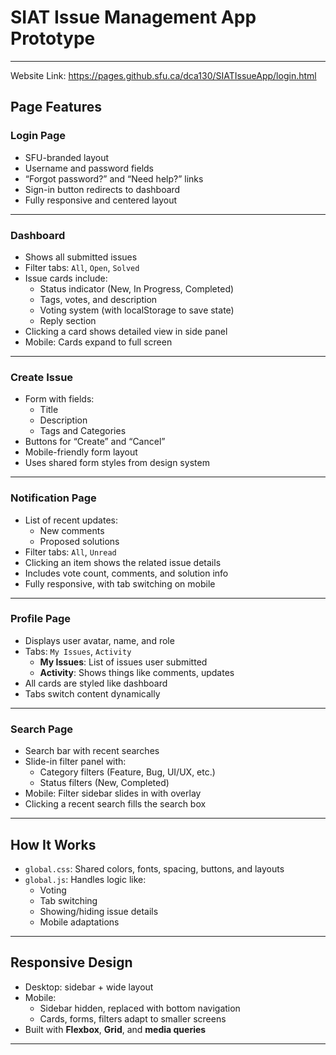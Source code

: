 # SIAT Issue Management App Prototype
---
Website Link: https://pages.github.sfu.ca/dca130/SIATIssueApp/login.html

## Page Features

### Login Page
- SFU-branded layout
- Username and password fields
- “Forgot password?” and “Need help?” links
- Sign-in button redirects to dashboard
- Fully responsive and centered layout

---

### Dashboard
- Shows all submitted issues
- Filter tabs: `All`, `Open`, `Solved`
- Issue cards include:
  - Status indicator (New, In Progress, Completed)
  - Tags, votes, and description
  - Voting system (with localStorage to save state)
  - Reply section
- Clicking a card shows detailed view in side panel
- Mobile: Cards expand to full screen

---

### Create Issue
- Form with fields:
  - Title
  - Description
  - Tags and Categories
- Buttons for “Create” and “Cancel”
- Mobile-friendly form layout
- Uses shared form styles from design system

---

### Notification Page
- List of recent updates:
  - New comments
  - Proposed solutions
- Filter tabs: `All`, `Unread`
- Clicking an item shows the related issue details
- Includes vote count, comments, and solution info
- Fully responsive, with tab switching on mobile

---

### Profile Page
- Displays user avatar, name, and role
- Tabs: `My Issues`, `Activity`
  - **My Issues**: List of issues user submitted
  - **Activity**: Shows things like comments, updates
- All cards are styled like dashboard
- Tabs switch content dynamically

---

### Search Page
- Search bar with recent searches
- Slide-in filter panel with:
  - Category filters (Feature, Bug, UI/UX, etc.)
  - Status filters (New, Completed)
- Mobile: Filter sidebar slides in with overlay
- Clicking a recent search fills the search box

---

## How It Works

- `global.css`: Shared colors, fonts, spacing, buttons, and layouts
- `global.js`: Handles logic like:
  - Voting
  - Tab switching
  - Showing/hiding issue details
  - Mobile adaptations

---

## Responsive Design

- Desktop: sidebar + wide layout
- Mobile:
  - Sidebar hidden, replaced with bottom navigation
  - Cards, forms, filters adapt to smaller screens
- Built with **Flexbox**, **Grid**, and **media queries**

---

